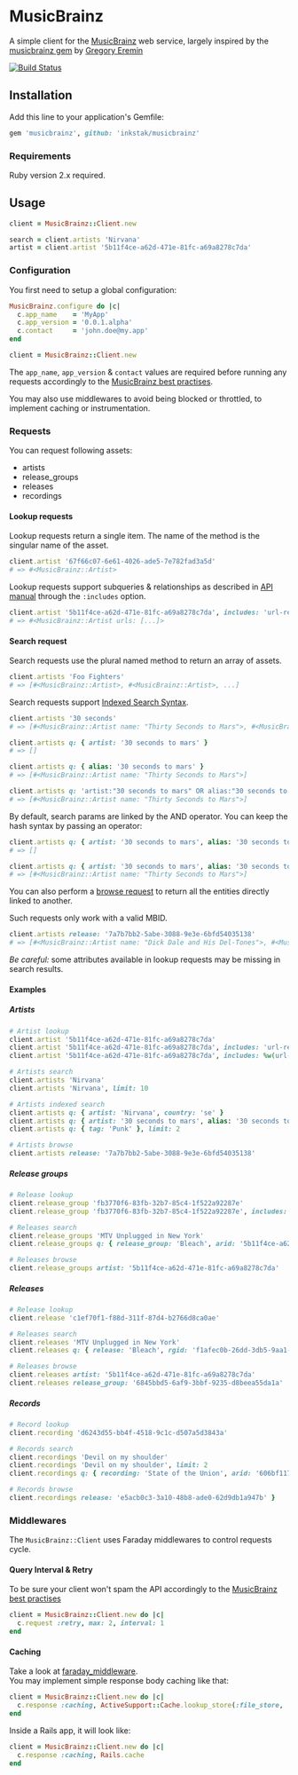 # MusicBrainz

A simple client for the [MusicBrainz](http://musicbrainz.org) web service, largely inspired by the [musicbrainz gem](https://github.com/localhots/musicbrainz) by [Gregory Eremin](https://github.com/localhots)

[![Build Status](https://travis-ci.org/inkstak/musicbrainz.svg)](https://travis-ci.org/inkstak/musicbrainz)


## Installation

Add this line to your application's Gemfile:

```ruby
gem 'musicbrainz', github: 'inkstak/musicbrainz'
```


### Requirements

Ruby version 2.x required.


## Usage

```ruby
client = MusicBrainz::Client.new

search = client.artists 'Nirvana'
artist = client.artist '5b11f4ce-a62d-471e-81fc-a69a8278c7da'
```

### Configuration

You first need to setup a global configuration:

```ruby
MusicBrainz.configure do |c|
  c.app_name    = 'MyApp'
  c.app_version = '0.0.1.alpha'
  c.contact     = 'john.doe@my.app'
end

client = MusicBrainz::Client.new
```

The `app_name`, `app_version` & `contact` values are required before running any requests accordingly to the [MusicBrainz best practises](http://musicbrainz.org/doc/XML_Web_Service/Rate_Limiting#How_can_I_be_a_good_citizen_and_be_smart_about_using_the_Web_Service.3F).

You may also use middlewares to avoid being blocked or throttled, to implement caching or instrumentation.


### Requests

You can request following assets:

* artists
* release_groups
* releases
* recordings


#### Lookup requests

Lookup requests return a single item.
The name of the method is the singular name of the asset.

```ruby
client.artist '67f66c07-6e61-4026-ade5-7e782fad3a5d'
# => #<MusicBrainz::Artist>
```

Lookup requests support subqueries & relationships as described in [API manual](http://musicbrainz.org/doc/Development/XML_Web_Service/Version_2#Lookups)
through the `:includes` option.

```ruby
client.artist '5b11f4ce-a62d-471e-81fc-a69a8278c7da', includes: 'url-rels'
# => #<MusicBrainz::Artist urls: [...]>
```


#### Search request

Search requests use the plural named method to return an array of assets.

```ruby
client.artists 'Foo Fighters'
# => [#<MusicBrainz::Artist>, #<MusicBrainz::Artist>, ...]
```


Search requests support [Indexed Search Syntax](http://musicbrainz.org/doc/Indexed_Search_Syntax).

```ruby
client.artists '30 seconds'
# => [#<MusicBrainz::Artist name: "Thirty Seconds to Mars">, #<MusicBrainz::Artist name: "30 Seconds Over Tokyo">, #<MusicBrainz::Artist name: "30 Seconds GO!">, ...]

client.artists q: { artist: '30 seconds to mars' }
# => []

client.artists q: { alias: '30 seconds to mars' }
# => [#<MusicBrainz::Artist name: "Thirty Seconds to Mars">]

client.artists q: 'artist:"30 seconds to mars" OR alias:"30 seconds to mars"'
# => [#<MusicBrainz::Artist name: "Thirty Seconds to Mars">]
```


By default, search params are linked by the AND operator.
You can keep the hash syntax by passing an operator:

```ruby
client.artists q: { artist: '30 seconds to mars', alias: '30 seconds to mars' }
# => []

client.artists q: { artist: '30 seconds to mars', alias: '30 seconds to mars' }, operator: 'OR'
# => [#<MusicBrainz::Artist name: "Thirty Seconds to Mars">]
```


You can also perform a [browse request](http://musicbrainz.org/doc/Development/XML_Web_Service/Version_2#Browse)
to return all the entities directly linked to another.

Such requests only work with a valid MBID.

```ruby
client.artists release: '7a7b7bb2-5abe-3088-9e3e-6bfd54035138'
# => [#<MusicBrainz::Artist name: "Dick Dale and His Del-Tones">, #<MusicBrainz::Artist name: "Kool & The Gang">, #<MusicBrainz::Artist name: "Al Green">, ...]
```


*Be careful:* some attributes available in lookup requests may be missing in search results.


#### Examples

##### Artists

```ruby
# Artist lookup
client.artist '5b11f4ce-a62d-471e-81fc-a69a8278c7da'
client.artist '5b11f4ce-a62d-471e-81fc-a69a8278c7da', includes: 'url-rels'
client.artist '5b11f4ce-a62d-471e-81fc-a69a8278c7da', includes: %w(url-rels artist-rels)

# Artists search
client.artists 'Nirvana'
client.artists 'Nirvana', limit: 10

# Artists indexed search
client.artists q: { artist: 'Nirvana', country: 'se' }
client.artists q: { artist: '30 seconds to mars', alias: '30 seconds to mars' }, operator: 'OR'
client.artists q: { tag: 'Punk' }, limit: 2

# Artists browse
client.artists release: '7a7b7bb2-5abe-3088-9e3e-6bfd54035138'
```

##### Release groups

```ruby
# Release lookup
client.release_group 'fb3770f6-83fb-32b7-85c4-1f522a92287e'
client.release_group 'fb3770f6-83fb-32b7-85c4-1f522a92287e', includes: %w(url-rels)

# Releases search
client.release_groups 'MTV Unplugged in New York'
client.release_groups q: { release_group: 'Bleach', arid: '5b11f4ce-a62d-471e-81fc-a69a8278c7da', status: 'official' }

# Releases browse
client.release_groups artist: '5b11f4ce-a62d-471e-81fc-a69a8278c7da'
```


##### Releases


```ruby
# Release lookup
client.release 'c1ef70f1-f88d-311f-87d4-b2766d8ca0ae'

# Releases search
client.releases 'MTV Unplugged in New York'
client.releases q: { release: 'Bleach', rgid: 'f1afec0b-26dd-3db5-9aa1-c91229a74a24' }

# Releases browse
client.releases artist: '5b11f4ce-a62d-471e-81fc-a69a8278c7da'
client.releases release_group: '6845bbd5-6af9-3bbf-9235-d8beea55da1a'
```


##### Records

```ruby
# Record lookup
client.recording 'd6243d55-bb4f-4518-9c1c-d507a5d3843a'

# Records search
client.recordings 'Devil on my shoulder'
client.recordings 'Devil on my shoulder', limit: 2
client.recordings q: { recording: 'State of the Union', arid: '606bf117-494f-4864-891f-09d63ff6aa4b' }}

# Records browse
client.recordings release: 'e5acb0c3-3a10-48b8-ade0-62d9db1a947b' }
```


### Middlewares

The `MusicBrainz::Client` uses Faraday middlewares to control requests cycle.


#### Query Interval & Retry

To be sure your client won't spam the API accordingly to the [MusicBrainz best practises](http://musicbrainz.org/doc/XML_Web_Service/Rate_Limiting#How_can_I_be_a_good_citizen_and_be_smart_about_using_the_Web_Service.3F)

```ruby
client = MusicBrainz::Client.new do |c|
  c.request :retry, max: 2, interval: 1
end
```

#### Caching

Take a look at [faraday_middleware](https://github.com/lostisland/faraday_middleware).  
You may implement simple response body caching like that:

```ruby
client = MusicBrainz::Client.new do |c|
  c.response :caching, ActiveSupport::Cache.lookup_store(:file_store, './tmp/cache')
end
```

Inside a Rails app, it will look like:

```ruby
client = MusicBrainz::Client.new do |c|
  c.response :caching, Rails.cache
end
```
